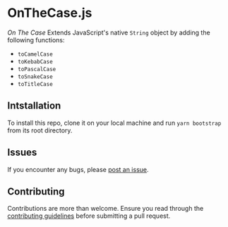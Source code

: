 # OnTheCase.js

_On The Case_ Extends JavaScript's native `String` object by adding the following functions:

- `toCamelCase`
- `toKebabCase`
- `toPascalCase`
- `toSnakeCase`
- `toTitleCase`

## Intstallation

To install this repo, clone it on your local machine and run `yarn bootstrap` from its root directory.

## Issues

If you encounter any bugs, please [post an issue](https://github.com/DanMad/on-the-case/issues/new).

## Contributing

Contributions are more than welcome. Ensure you read through the [contributing guidelines](https://github.com/DanMad/on-the-case/blob/main/CONTRIBUTING.md) before submitting a pull request.
